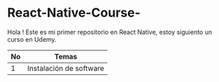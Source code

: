 # React-Native-Course-
Hola ! Este es mi primer repositorio en React Native, estoy siguiento un curso en Udemy. 

|No|Temas|
|---|----|
|1|Instalación de software|
